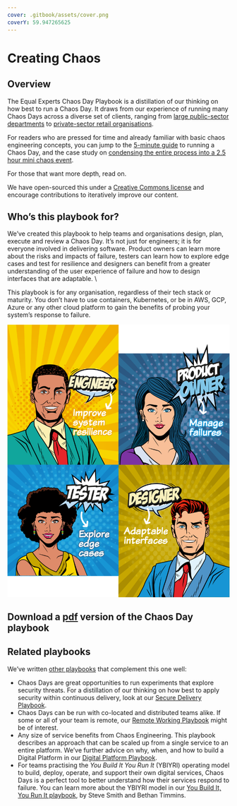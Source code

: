 ```yaml
---
cover: .gitbook/assets/cover.png
coverY: 59.947265625
---
```


# Creating Chaos

## **Overview**

The Equal Experts Chaos Day Playbook is a distillation of our thinking on how best to run a Chaos Day.  It draws from our experience of running many Chaos Days across a diverse set of clients, ranging from [large public-sector departments](https://www.equalexperts.com/blog/our-thinking/chaos-day/) to [private-sector retail organisations](https://www.equalexperts.com/blog/our-thinking/equal-experts-engineer-chaos-at-john-lewis-partners/). &#x20;

For readers who are pressed for time and already familiar with basic chaos engineering concepts, you can jump to the [5-minute guide](5-minute-guide.md) to running a Chaos Day, and the case study on [condensing the entire process into a 2.5 hour mini chaos event](complementary-approaches/running-a-mini-chaos-event.md).

For those that want more depth, read on.

We have open-sourced this under a [Creative Commons license](https://creativecommons.org/licenses/by-nc/4.0/) and encourage contributions to iteratively improve our content. &#x20;

## Who’s this playbook for?

We’ve created this playbook to help teams and organisations design, plan, execute and review a Chaos Day.  It’s not just for engineers; it is for everyone involved in delivering software. Product owners can learn more about the risks and impacts of failure, testers can learn how to explore edge cases and test for resilience and designers can benefit from a greater understanding of the user experience of failure and how to design interfaces that are adaptable.  \


This playbook is for any organisation, regardless of their tech stack or maturity.  You don’t have to use containers, Kubernetes, or be in AWS, GCP, Azure or any other cloud platform to gain the benefits of probing your system’s response to failure. &#x20;

![a day of chaos is for everyone](.gitbook/assets/title@4x.png)

## Download a [pdf](https://www.equalexperts.com/wp-content/uploads/2022/08/chaosday\_playbook\_v1.0.pdf) version of the Chaos Day playbook



## Related playbooks

We’ve written [other playbooks](https://www.playbook.ee/) that complement this one well:

* Chaos Days are great opportunities to run experiments that explore security threats.  For a distillation of our thinking on how best to apply security within continuous delivery, look at our [Secure Delivery Playbook](https://secure-delivery.playbook.ee/).
* Chaos Days can be run with co-located and distributed teams alike.  If some or all of your team is remote, our [Remote Working Playbook](https://remote-working.playbook.ee/) might be of interest.
* Any size of service benefits from Chaos Engineering. This playbook describes an approach that can be scaled up from a single service to an entire platform. We’ve further advice on why, when, and how to build a Digital Platform in our [Digital Platform Playbook](https://digital-platform.playbook.ee/).
* For teams practising the _You Build It You Run It_ (YBIYRI) operating model to build, deploy, operate, and support their own digital services, Chaos Days is a perfect tool to better understand how their services respond to failure. You can learn more about the YBIYRI model in our [You Build It, You Run It playbook](https://you-build-it-you-run-it.playbook.ee/), by Steve Smith and Bethan Timmins.
